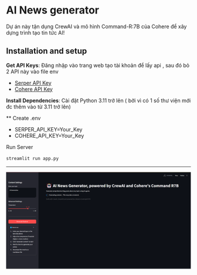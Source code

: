 
# AI News generator

Dự án này tận dụng CrewAI và mô hình Command-R:7B của Cohere để xây dựng trình tạo tin tức AI!

## Installation and setup

**Get API Keys**: Đăng nhập vào trang web tạo tài khoản để lấy api , sau đó bỏ 2 API này vào file env
   - [Serper API Key](https://serper.dev/)
   - [Cohere API Key](https://dashboard.cohere.com/api-keys)


**Install Dependencies**:
   Cài đặt Python 3.11 trở lên ( bởi vì có 1 số thư viện mới đc thêm vào từ 3.11 trở lên)

** Create .env
  -  SERPER_API_KEY=Your_Key
  -  COHERE_API_KEY=Your_Key

Run Server 

```bash
streamlit run app.py
```  
---

![IndexAI](https://raw.githubusercontent.com/VuDucHuy2809/AI-New-Generator/main/Screenshot%202025-04-24%20215443.png)
